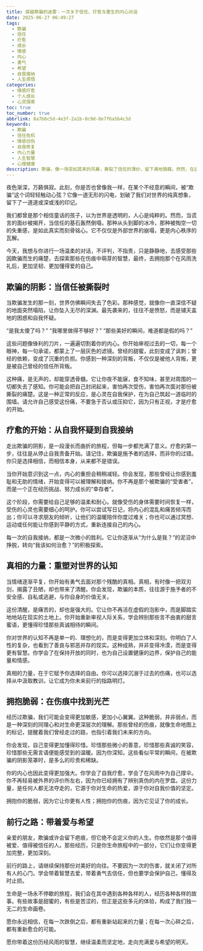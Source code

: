 ```yaml
---
title: 穿越欺骗的迷雾：一次关于信任、疗愈与重生的内心对话
date: 2025-06-27 06:49:27
tags:
  - 欺骗
  - 信任
  - 疗愈
  - 成长
  - 情感
  - 内心
  - 勇气
  - 希望
  - 自我接纳
  - 人生感悟
categories:
  - 情感疗愈
  - 个人成长
  - 心灵探索
toc: true
toc_number: true
abbrlink: 8a7b6c5d-4e3f-2a1b-0c9d-8e7f6a5b4c3d
keywords:
  - 欺骗
  - 信任危机
  - 情感创伤
  - 自我修复
  - 内心力量
  - 人生智慧
  - 心理健康
description: 欺骗，像一场突如其来的风暴，撕裂了信任的薄纱，留下满地狼藉。然而，在这份痛楚与迷茫中，我们并非孤单。本文将带你走进内心深处，温柔地触碰那些被欺骗后的伤痕，探讨如何从自我怀疑走向自我接纳，如何在真相的洗礼中重塑对世界的认知，最终，在伤痕累累的生命里，找到属于自己的光芒与力量。这是一场关于信任、疗愈与重生的内心对话，愿它能为你带来温暖与慰藉。
---
```


夜色渐深，万籁俱寂。此刻，你是否也曾像我一样，在某个不经意的瞬间，被“欺骗”这个词轻轻触动心弦？它像一道无形的闪电，划破了我们对世界的纯真想象，留下了一道道或深或浅的印记。

我们都曾是那个相信童话的孩子，以为世界是透明的，人心是纯粹的。然而，当谎言的面纱被揭开，当信任的基石轰然倒塌，那种从头到脚的冰冷，那种被掏空一切的失重感，是如此真实而刻骨铭心。它不仅仅是外部世界的崩塌，更是内心秩序的瓦解。

今天，我想与你进行一场温柔的对话，不评判，不指责，只是静静地，去感受那些因欺骗而生的痛楚，去探索那些在伤痕中萌芽的智慧，最终，去拥抱那个在风雨洗礼后，更加坚韧、更加懂得爱的自己。

## 欺骗的阴影：当信任被撕裂时

当欺骗发生的那一刻，世界仿佛瞬间失去了色彩。那种感觉，就像你一直深信不疑的地面突然塌陷，让你坠入无尽的深渊。最先袭来的，往往不是愤怒，而是铺天盖地的困惑和自我怀疑。

“是我太傻了吗？”
“我哪里做得不够好？”
“那些美好的瞬间，难道都是假的吗？”

这些问题像锋利的刀片，一遍遍切割着你的内心。你开始审视过去的一切，每一个眼神，每一句承诺，都蒙上了一层灰色的滤镜。曾经的甜蜜，此刻变成了讽刺；曾经的依赖，变成了沉重的负担。你感到一种深刻的背叛，不仅仅是被他人背叛，更是被自己曾经的信任所背叛。

这种痛，是无声的，却能穿透骨髓。它让你夜不能寐，食不知味，甚至对周围的一切都失去了感知。你可能会把自己封闭起来，害怕再次受伤，害怕再次面对那份被撕裂的痛楚。这是一种正常的反应，是心灵在自我保护，在为自己筑起一道临时的围墙。请允许自己感受这份痛，不要急于否认或压抑它，因为只有正视，才是疗愈的开始。

## 疗愈的开始：从自我怀疑到自我接纳

走出欺骗的阴影，是一段漫长而曲折的旅程，但每一步都充满了意义。疗愈的第一步，往往是从停止自我责备开始。请记住，欺骗是施予者的选择，而非你的过错。你只是选择相信，而相信本身，从来都不是错误。

当你开始意识到这一点，内心的重担会稍稍减轻。你会发现，那些曾经让你感到羞耻和无助的情绪，开始变得可以被理解和接纳。你不再是那个被欺骗的“受害者”，而是一个正在经历挑战、努力成长的“幸存者”。

这个阶段，你需要给自己足够的温柔和耐心。就像受伤的身体需要时间恢复一样，受伤的心灵也需要细心的呵护。你可以尝试写日记，将内心的混乱和痛苦倾泻而出；你可以寻求朋友的倾听，让他们的温暖陪伴你度过难关；你也可以通过冥想、运动或任何能让你感到平静的方式，重新连接自己的内心。

每一次的自我接纳，都是一次微小的胜利。它让你逐渐从“为什么是我？”的泥沼中挣脱，转向“我该如何治愈？”的积极探索。

## 真相的力量：重塑对世界的认知

当情绪逐渐平复，你开始有勇气去面对那个残酷的真相。真相，有时像一把双刃剑，揭露了丑陋，却也带来了清醒。你会发现，欺骗的本质，往往源于施予者的不安全感、自私或逃避，与你自身的价值无关。

这份清醒，是痛苦的，却也是强大的。它让你不再活在虚假的泡影中，而是脚踏实地地站在现实的土地上。你开始重新审视人际关系，学会辨别那些言不由衷的甜言蜜语，更懂得珍惜那些真诚相待的瞬间。

你对世界的认知不再是单一的、理想化的，而是变得更加立体和深刻。你明白了人性的复杂，也看到了善良与邪恶并存的现实。这种成熟，并非变得冷漠，而是变得更有智慧。你学会了在保持开放的同时，也为自己设置健康的边界，保护自己的能量和情感。

真相的力量，在于它赋予你选择的自由。你可以选择沉溺于过去的伤痛，也可以选择从中汲取教训，让它成为你未来前行的指路明灯。

## 拥抱脆弱：在伤痕中找到光芒

经历过欺骗，我们可能会变得更加敏感，更加小心翼翼。这种脆弱，并非弱点，而是一种深刻的同理心和对生命更深层次的理解。那些曾经的伤痕，就像生命地图上的标记，提醒着我们曾经走过的路，也指引着我们未来的方向。

你会发现，自己变得更加懂得珍惜。珍惜那些微小的善意，珍惜那些真诚的笑容，珍惜那些无需言语便能感受到的温暖。因为你深知，这些看似平常的瞬间，在被欺骗的阴影笼罩时，是多么的珍贵和稀缺。

你的内心也因此变得更加强大。你学会了自我疗愈，学会了在风雨中为自己撑伞。你不再轻易被外界的评价所左右，因为你已经拥有了辨别真伪的内在罗盘。这份力量，是任何人都无法夺走的，它源于你对生命的热爱，源于你对自我价值的坚定。

拥抱你的脆弱，因为它让你更有人性；拥抱你的伤痕，因为它见证了你的成长。

## 前行之路：带着爱与希望

亲爱的朋友，欺骗或许会留下疤痕，但它绝不会定义你的人生。你依然是那个值得被爱、值得被信任的人。那些经历，只是你生命旅程中的一部分，它们让你变得更加完整，更加深刻。

前行的路上，请继续保持那份对美好的向往。不要因为一次的伤害，就关闭了对所有人的心门。学会带着智慧去爱，带着勇气去信任，但也要学会保护自己，懂得及时止损。

生命是一场永不停歇的旅程，我们会在其中遇到各种各样的人，经历各种各样的故事。有些故事是甜蜜的，有些是苦涩的，但正是这些多元的体验，构成了我们独一无二的生命画卷。

愿你永远相信，在每一次跌倒之后，都有重新站起来的力量；在每一次心碎之后，都有重新愈合的可能。

愿你带着这份历经风雨的智慧，继续温柔而坚定地，走向充满爱与希望的明天。